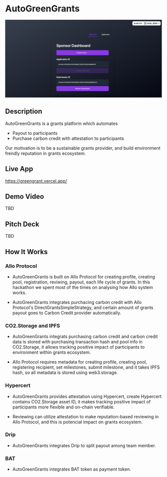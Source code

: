 # AutoGreenGrants

![screenshot-1](./docs/screenshot-1.png)

## Description

AutoGreenGrants is a grants platform which automates

- Payout to participants
- Purchase carbon credit with attestation to participants

Our motivation is to be a sustainable grants provider, and build environment frendly reputation in grants ecosystem.

## Live App

https://greengrant.vercel.app/

## Demo Video

TBD

## Pitch Deck

TBD

## How It Works

### Allo Protocol

- AutoGreenGrants is built on Allo Protocol for creating profile, creating pool, registration, reviwing, payout, each life cycle of grants. In this hackathon we spent most of the times on analysing how Allo system works.

- AutoGreenGrants integrates purchacing carbon credit with Allo Protocol's DirectGrantsSimpleStrategy, and certain amount of grants payout goes to Carbon Credit provider automatically.

### CO2.Storage and IPFS

- AutoGreenGrants integrats purchasing carbon credit and carbon credit data is stored with purchasing transaction hash and pool info in CO2.Storage, it allows tracking positive impact of participants to environment within grants ecosystem.

- Allo Protocol requires metadata for creating profile, creating pool, registering recipient, set milestones, submit milestone, and it takes IPFS hash, so all metadata is stored using web3.storage.

### Hypercert

- AutoGreenGrants provides attestation using Hypercert, create Hypercert contains CO2.Storage asset ID, it makes tracking positive impact of participants more flexible and on-chain verifiable.

- Reviewing can utilize attestation to make reputation-based reviewing in Allo Protocol, and this is potencial impact on grants ecosystem.

### Drip

- AutoGreenGrants integrates Drip to split payout among team member.

### BAT

- AutoGreenGrants integrates BAT token as payment token.
